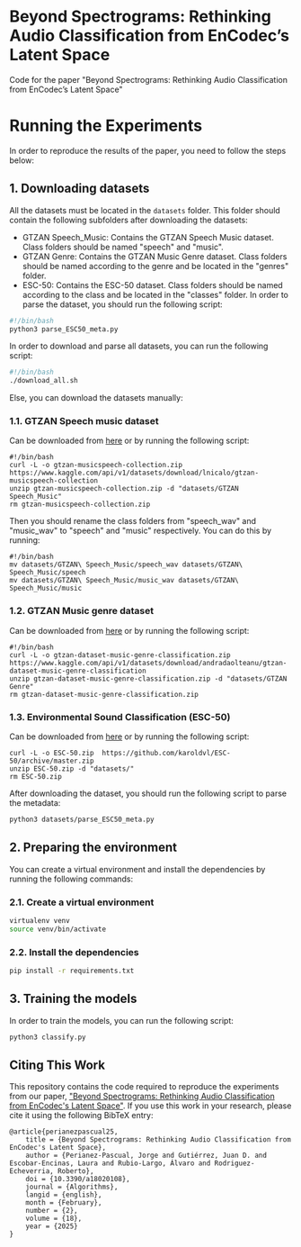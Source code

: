 # Beyond Spectrograms: Rethinking Audio Classification from EnCodec’s Latent Space
Code for the paper "Beyond Spectrograms: Rethinking Audio Classification from EnCodec’s Latent Space"

# Running the Experiments

In order to reproduce the results of the paper, you need to follow the steps below:

## 1. Downloading datasets

All the datasets must be located in the `datasets` folder. This folder should contain the following subfolders after downloading the datasets:

- GTZAN Speech_Music: Contains the GTZAN Speech Music dataset. Class folders should be named "speech" and "music".
- GTZAN Genre: Contains the GTZAN Music Genre dataset. Class folders should be named according to the genre and be located in the "genres" folder.
- ESC-50: Contains the ESC-50 dataset. Class folders should be named according to the class and be located in the "classes" folder. In order to parse the dataset, you should run the following script:

```bash
#!/bin/bash
python3 parse_ESC50_meta.py
```

In order to download and parse all datasets, you can run the following script:

```bash
#!/bin/bash
./download_all.sh
```

Else, you can download the datasets manually:

### 1.1. GTZAN Speech music dataset

Can be downloaded from [here](https://www.kaggle.com/datasets/lnicalo/gtzan-musicspeech-collection) or by running the following script:

```
#!/bin/bash
curl -L -o gtzan-musicspeech-collection.zip https://www.kaggle.com/api/v1/datasets/download/lnicalo/gtzan-musicspeech-collection
unzip gtzan-musicspeech-collection.zip -d "datasets/GTZAN Speech_Music"
rm gtzan-musicspeech-collection.zip
```

Then you should rename the class folders from "speech_wav" and "music_wav" to "speech" and "music" respectively. You can do this by running:

```
#!/bin/bash
mv datasets/GTZAN\ Speech_Music/speech_wav datasets/GTZAN\ Speech_Music/speech
mv datasets/GTZAN\ Speech_Music/music_wav datasets/GTZAN\ Speech_Music/music
```


### 1.2. GTZAN Music genre dataset

Can be downloaded from [here](https://www.kaggle.com/datasets/andradaolteanu/gtzan-dataset-music-genre-classification) or by running the following script:

```
#!/bin/bash
curl -L -o gtzan-dataset-music-genre-classification.zip https://www.kaggle.com/api/v1/datasets/download/andradaolteanu/gtzan-dataset-music-genre-classification
unzip gtzan-dataset-music-genre-classification.zip -d "datasets/GTZAN Genre"
rm gtzan-dataset-music-genre-classification.zip
```


### 1.3. Environmental Sound Classification (ESC-50)
Can be downloaded from [here](https://github.com/karolpiczak/ESC-50) or by running the following script:

```
curl -L -o ESC-50.zip  https://github.com/karoldvl/ESC-50/archive/master.zip
unzip ESC-50.zip -d "datasets/"
rm ESC-50.zip
```

After downloading the dataset, you should run the following script to parse the metadata:

```bash
python3 datasets/parse_ESC50_meta.py
```

## 2. Preparing the environment

You can create a virtual environment and install the dependencies by running the following commands:

### 2.1. Create a virtual environment

```bash
virtualenv venv
source venv/bin/activate
```

### 2.2. Install the dependencies

```bash
pip install -r requirements.txt
```

## 3. Training the models

In order to train the models, you can run the following script:

```bash
python3 classify.py
```

## Citing This Work

This repository contains the code required to reproduce the experiments from our paper, ["Beyond Spectrograms: Rethinking Audio Classification from EnCodec's Latent Space"][paper]. If you use this work in your research, please cite it using the following BibTeX entry:

```
@article{perianezpascual25,
    title = {Beyond Spectrograms: Rethinking Audio Classification from EnCodec's Latent Space},
    author = {Perianez-Pascual, Jorge and Gutiérrez, Juan D. and Escobar-Encinas, Laura and Rubio-Largo, Álvaro and Rodriguez-Echeverria, Roberto},
    doi = {10.3390/a18020108},
    journal = {Algorithms},
    langid = {english},
    month = {February},
    number = {2},
    volume = {18},
    year = {2025}
}
```

[paper]: https://doi.org/10.3390/a18020108 "Beyond Spectrograms: Rethinking Audio Classification from EnCodec's Latent Space"
